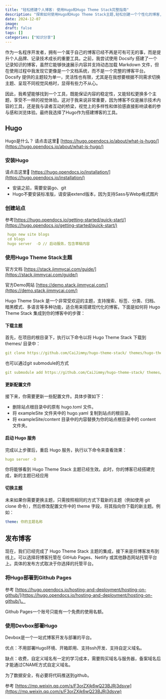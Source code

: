 ```yaml
---
title: "轻松搭建个人博客: 使用Hugo和Hugo Theme Stack完整指南"
description: "探索如何使用Hugo和Hugo Theme Stack主题,轻松创建一个个性化的博客,记录生活与思考"
date: 2024-12-07
image: 
draft: false
tags: []
categories: ["知识分享"]
---
```


作为一名程序开发者，拥有一个属于自己的博客已经不再是可有可无的事，而是提升个人品牌、记录技术成长的重要工具。之前，我尝试使用 Docsify 搭建了一个记录知识的博客，虽然它能够快速展示内容并支持动态加载 Markdown 文件，但在使用过程中我发现它更像是一个文档系统，而不是一个完整的博客平台。Docsify 提供的主题较为单一，灵活性也有限，尤其是在我想要根据不同需求切换主题、呈现不同视觉风格时，显得有些力不从心。

因此，我希望能够找到一个工具，既能保证内容的稳定性，又能轻松更换多个主题，享受不一样的视觉体验。这对于我来说非常重要，因为博客不仅是展示技术内容的工具，还是我与读者互动的桥梁，视觉上的多样性和体验感直接影响读者的参与感和浏览体验。最终我选择了Hugo作为搭建博客的工具。

## Hugo
 Hugo是什么？ 请点击这里🫱 [https://hugo.opendocs.io/about/what-is-hugo/](https://hugo.opendocs.io/about/what-is-hugo/)

### 安装Hugo
请点击这里🫱 [https://hugo.opendocs.io/installation/](https://hugo.opendocs.io/installation/)

* 安装之前，需要安装go、git
* Hugo不要安装标准版，请安装extend版本，因为支持Sass与Webp格式图片

### 创建站点

参考[https://hugo.opendocs.io/getting-started/quick-start/](https://hugo.opendocs.io/getting-started/quick-start/)
```yaml
 hugo new site blogs
 cd blogs
 hugo server  -D // 启动服务，包含草稿内容
```

### 使用Hugo Theme Stack主题
官方文档 [https://stack.jimmycai.com/guide/](https://stack.jimmycai.com/guide/)

官方Demo网站 [https://demo.stack.jimmycai.com/](https://demo.stack.jimmycai.com/)

Hugo Theme Stack 是一个非常受欢迎的主题，支持搜索、标签、分类、归档、暗黑模式、多语言等多种功能，适合用来搭建现代化的博客。下面是如何将 Hugo Theme Stack 集成到你的博客中的步骤：
#### 下载主题
首先，在项目的根目录下，执行以下命令以将 Hugo Theme Stack 下载到 themes/ 目录中：
```yaml
git clone https://github.com/CaiJimmy/hugo-theme-stack/ themes/hugo-theme-stack
```
也可以通过git submodule的方式
```yaml
git submodule add https://github.com/CaiJimmy/hugo-theme-stack/ themes/hugo-theme-stack
```
#### 更新配置文件
接下来，你需要更新一些配置文件。具体步骤如下：
* 删除站点根目录中的原有 hugo.toml 文件。
* 将 exampleSite 文件夹中的 hugo.yaml 复制到站点的根目录。
* 将 exampleSite/content 目录中的内容替换为你的站点根目录中的 content 文件夹。
#### 启动 Hugo 服务
完成以上步骤后，重启 Hugo 服务，执行以下命令来查看效果：
```yaml
hugo server -D
```
你将能够看到 Hugo Theme Stack 主题已经生效。此时，你的博客已经搭建完成，新的主题已经应用
#### 切换主题
未来如果你需要更换主题，只需按照相同的方式下载新的主题（例如使用 git clone 命令），然后修改配置文件中的 theme 字段，将其指向你下载的新主题。例如：
```yaml
theme: 你的主题名称
```
## 发布博客

现在，我们已经完成了 Hugo Theme Stack 主题的集成，接下来是将博客发布到线上。可以选择将博客托管在 GitHub Pages、Netlify 或其他静态网站托管平台上。具体的发布方式取决于你选择的托管平台。

### 将Hugo部署到Github Pages

参考 [https://hugo.opendocs.io/hosting-and-deployment/hosting-on-github/](https://hugo.opendocs.io/hosting-and-deployment/hosting-on-github/)。

Github Pages一个账号只能有一个免费的使用名额。

### 使用Devbox部署Hugo

Devbox是一个一站式博客开发与部署的平台。

优点：不用部署Hugo环境、开箱即用、支持ssh开发、支持自定义域名。

缺点：收费，自定义域名有一定的学习成本，需要购买域名与服务器，备案域名后才能通过CNAME方式自定义域名。

为了数据安全，有必要将代码推送到github。

参考 [https://mp.weixin.qq.com/s/F3orZXjk6wQ23BJRj3dsvw](https://mp.weixin.qq.com/s/F3orZXjk6wQ23BJRj3dsvw)